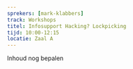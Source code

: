 ```yaml
---
sprekers: [mark-klabbers]
track: Workshops
titel: Infosupport Hacking? Lockpicking
tijd: 10:00-12:15
locatie: Zaal A
---
```

Inhoud nog bepalen
